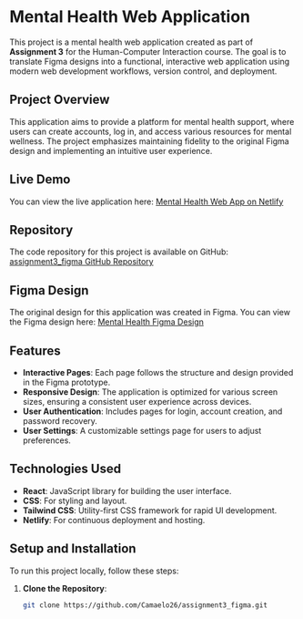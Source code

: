 # Mental Health Web Application

This project is a mental health web application created as part of **Assignment 3** for the Human-Computer Interaction course. The goal is to translate Figma designs into a functional, interactive web application using modern web development workflows, version control, and deployment.

## Project Overview

This application aims to provide a platform for mental health support, where users can create accounts, log in, and access various resources for mental wellness. The project emphasizes maintaining fidelity to the original Figma design and implementing an intuitive user experience.

## Live Demo

You can view the live application here: [Mental Health Web App on Netlify](https://assignmen3mac.netlify.app/)

## Repository

The code repository for this project is available on GitHub: [assignment3_figma GitHub Repository](https://github.com/Camaelo26/assignment3_figma)

## Figma Design

The original design for this application was created in Figma. You can view the Figma design here: [Mental Health Figma Design](https://www.figma.com/design/pYXax3Lz64DBTuobegMuUm/Mental-health?node-id=0-1&t=g8VcsoXpcSNPrwGH-1)

## Features

- **Interactive Pages**: Each page follows the structure and design provided in the Figma prototype.
- **Responsive Design**: The application is optimized for various screen sizes, ensuring a consistent user experience across devices.
- **User Authentication**: Includes pages for login, account creation, and password recovery.
- **User Settings**: A customizable settings page for users to adjust preferences.

## Technologies Used

- **React**: JavaScript library for building the user interface.
- **CSS**: For styling and layout.
- **Tailwind CSS**: Utility-first CSS framework for rapid UI development.
- **Netlify**: For continuous deployment and hosting.

## Setup and Installation

To run this project locally, follow these steps:

1. **Clone the Repository**:
   ```bash
   git clone https://github.com/Camaelo26/assignment3_figma.git
